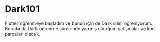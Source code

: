# Dark101
Flutter öğrenmeye başladım ve bunun için de Dark dilini öğreniyorum. Burada da Dark öğrenme sürecinde yapmış olduğum çalışmalar ve kod parçaları olacak.
